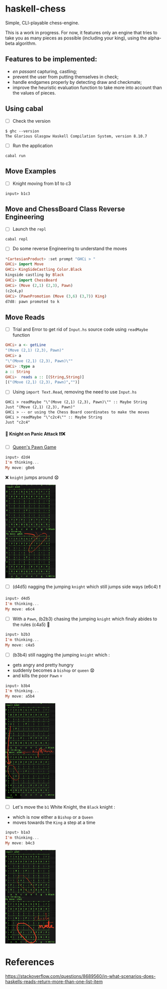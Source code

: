 # haskell-chess

Simple, CLI-playable chess-engine.

This is a work in progress. For now, it features only an engine that tries to
take you as many pieces as possible (including your king), using the
alpha-beta algorithm.

## Features to be implemented:
* *en passant* capturing, castling;
* prevent the user from putting themselves in check;
* handle endgames properly by detecting draw and checkmate;
* improve the heuristic evaluation function to take more into account than the
  values of pieces.


## Using cabal

- [ ] Check the version

```
$ ghc --version
The Glorious Glasgow Haskell Compilation System, version 8.10.7
```

- [ ] Run the application

```
cabal run
```

## Move Examples

- [ ] Knight moving from b1 to c3

```
input> b1c3
```

## Move and ChessBoard Class Reverse Engineering

- [ ] Launch the `repl`

```
cabal repl
```

- [ ] Do some reverse Engineering to understand the moves

```haskell
*CartesianProduct> :set prompt "GHCi > "
GHCi> import Move
GHCi> KingSideCastling Color.Black
kingside castling by Black
GHCi> import ChessBoard
GHCi> (Move (2,1) (2,3), Pawn)
(c2c4,p)
GHCi> (PawnPromotion (Move (3,6) (3,7)) King)
d7d8: pawn promoted to k
```

## Move Reads

- [ ] Trial and Error to get rid of `Input.hs` source code using `readMaybe` function

```haskell
GHCi> a <- getLine
"(Move (2,1) (2,3), Pawn)"
GHCi> a
"\"(Move (2,1) (2,3), Pawn)\""
GHCi> :type a
a :: String
GHCi>  reads a :: [(String,String)]
[("(Move (2,1) (2,3), Pawn)","")]
```

- [ ] Using `import Text.Read`, removing the need to use `Input.hs`

```
GHCi > readMaybe "\"(Move (2,1) (2,3), Pawn)\"" :: Maybe String
Just "(Move (2,1) (2,3), Pawn)"
GHCi > -- or using the Chess Board coordinates to make the moves
GHCi > readMaybe "\"c2c4\"" :: Maybe String
Just "c2c4"
```

#### :unicorn: Knight on Panic Attack :exclamation::exclamation::x:

- [ ] [Queen's Pawn Game](https://en.wikipedia.org/wiki/Queen's_Pawn_Game)

```haskell
input> d2d4
I'm thinking...
My move: g8e6
```

:x: `knight` jumps around :anguished:

 <img src="images/illegal-move.png" width=160  height=296 > </img>

- [ ] (d4d5) nagging the jumping `knight` which still jumps side ways (e6c4) :exclamation:

```haskell
input> d4d5
I'm thinking...
My move: e6c4
```
- [ ] With a `Pawn`, (b2b3) chasing the jumping `knight` which finaly abides to the rules (c4a5) :tada:

```haskell
input> b2b3
I'm thinking...
My move: c4a5
```

- [ ] (b3b4) still nagging the jumping `knight` which :

* gets angry and pretty hungry
* suddenly becomes a `bishop` or `queen` :anguished:
* and kills the poor `Pawn` :skull:

```haskell
input> b3b4
I'm thinking...
My move: a5b4
```

 <img src="images/knight-upset.png" width=159  height=303 > </img>
 
 - [ ] Let's move the `b1` White Knight, the `Black` knight : 

* which is now either a `Bishop` or a `Queen` 
* moves towards the `King` a step at a time
 
 ```haskell
 input> b1a3
I'm thinking...
My move: b4c3
```

 <img src="images/check-mate.png" width=160  height=296 > </img>


# References

https://stackoverflow.com/questions/8689560/in-what-scenarios-does-haskells-reads-return-more-than-one-list-item




